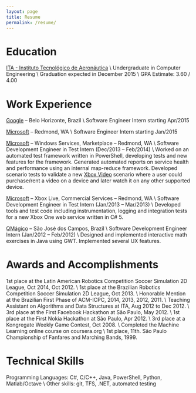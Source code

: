 ```yaml
---
layout: page
title: Resume
permalink: /resume/
---
```


Education
===

[ITA - Instituto Tecnológico de Aeronáutica][ITA] 					\\
Undergraduate in Computer Engineering 								\\
Graduation expected in December 2015 								\\
GPA Estimate: 3.60 / 4.00

Work Experience
===

[Google][GOOG] – Belo Horizonte, Brazil						 		\\
Software Engineer Intern starting Apr/2015

[Microsoft][MS] – Redmond, WA 										\\
Software Engineer Intern starting Jan/2015

[Microsoft][MS] – Windows Services, Marketplace – Redmond, WA 		\\
Software Development Engineer in Test Intern (Dec/2013 – Feb/2014)	\\
Worked on an automated test framework written in PowerShell,
 developing tests and new features for the framework.
Generated automated reports on service health and performance using
 an internal map-reduce framework.
Developed scenario tests to validate a new [Xbox Video][XBXV]
 scenario where a user could purchase/rent a video on a device and
 later watch it on any other supported device.

[Microsoft][MS] – Xbox Live, Commercial Services – Redmond, WA		\\
Software Development Engineer in Test Intern (Jan/2013 – Mar/2013)	\\
Developed tools and test code including instrumentation, logging and
 integration tests for a new Xbox One web service written in C# 5.

[QMágico][QM] – São José dos Campos, Brazil 						\\
Software Development Engineer Intern (Jan/2012 – Feb/2012)			\\
Designed and implemented interactive math exercises in Java using 
 GWT. Implemented several UX features.

Awards and Accomplishments
===
1st place at the Latin American Robotics Competition Soccer Simulation 2D League, Oct 2014, Oct 2012. \\
1st place at the Brazilian Robotics Competition Soccer Simulation 2D League, Oct 2013. \\
Honorable Mention at the Brazilian First Phase of ACM-ICPC, 2014, 2013, 2012, 2011. \\
Teaching Assistant on Algorithms and Data Structures at ITA, Aug 2012 to Dec 2012. \\
3rd place at the First Facebook Hackathon at São Paulo, May 2012. \\
1st place at the First Nokia Hackathon at São Paulo, Apr 2012. \\
3rd place at a Kongregate Weekly Game Contest, Oct 2008. \\
Completed the Machine Learning online course on coursera.org \\
1st place, 11th. São Paulo Championship of Fanfares and Marching Bands, 1999.

Technical Skills
===
Programming Languages: C#, C/C++, Java, PowerShell, Python, Matlab/Octave \\
Other skills: git, TFS, .NET, automated testing

[ITA]: 	http://www.ita.br
[GOOG]: http://www.google.com
[MS]: 	http://www.microsoft.com
[QM]:	http://www.qmagico.com.br
[XBXV]: http://video.xbox.com
	